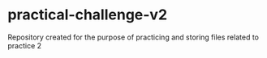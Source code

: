 # practical-challenge-v2
Repository created for the purpose of practicing and storing files related to practice 2
